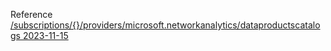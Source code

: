 Reference [/subscriptions/{}/providers/microsoft.networkanalytics/dataproductscatalogs 2023-11-15](/Resources/mgmt-plane/L3N1YnNjcmlwdGlvbnMve30vcHJvdmlkZXJzL21pY3Jvc29mdC5uZXR3b3JrYW5hbHl0aWNzL2RhdGFwcm9kdWN0c2NhdGFsb2dz/2023-11-15.xml)
